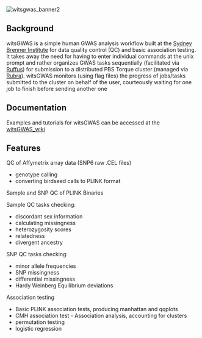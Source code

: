 ![witsgwas_banner2](https://cloud.githubusercontent.com/assets/8364031/9582190/13b1e182-5004-11e5-9336-8c030414e4bc.png)

## Background

witsGWAS is a simple human GWAS analysis workflow built at the [Sydney Brenner Institute](http://www.wits.ac.za/academic/research/sbimb/20747/wits_bioinformatics.html) for data quality control (QC) and basic association testing. It takes away the need for having to enter individual commands at the unix prompt and rather organizes GWAS tasks sequentially (facilitated via [Ruffus](http://www.ruffus.org.uk/)) for submission to a distributed PBS Torque cluster (managed via [Rubra](https://github.com/bjpop/rubra)).  witsGWAS monitors (using flag files) the progress of jobs/tasks submitted to the cluster on behalf of the user, courteously waiting for one job to finish before sending another one

## Documentation 

Examples and tutorials for witsGWAS can be accessed at the [witsGWAS_wiki](https://github.com/magosil86/witsGWAS/wiki)

## Features

QC of Affymetrix array data (SNP6 raw .CEL files)

  * genotype calling
  * converting birdseed calls to PLINK format

Sample and SNP QC of PLINK Binaries

Sample QC tasks checking:

 *  discordant sex information
 *  calculating missingness
 *  heterozygosity scores
 *  relatedness
 *  divergent ancestry 

SNP QC tasks checking:

 * minor allele frequencies
 * SNP missingness
 * differential missingness
 * Hardy Weinberg Equilibrium deviations

Association testing

 * Basic PLINK association tests, producing manhattan and qqplots
 * CMH association test - Association analysis, accounting for clusters
 * permutation testing
 * logistic regression

